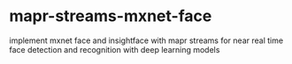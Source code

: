 # mapr-streams-mxnet-face
implement mxnet face and insightface with mapr streams for near real time face detection and recognition with deep learning models

